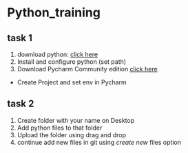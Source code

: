 # Python_training

## task 1
1. download python: [click here](https://www.python.org/downloads/)
2. Install and configure python (set path)
3. Download Pycharm  Community edition  [click here](https://www.jetbrains.com/pycharm/download)
  * Create Project and set env in Pycharm 

## task 2
1. Create folder with your name on Desktop
2. Add python files to that folder 
3. Upload the folder using drag and drop
4. continue add new files in git using *create new* files option 
